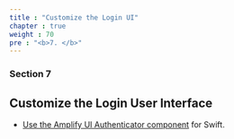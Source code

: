 ```yaml
---
title : "Customize the Login UI"
chapter : true
weight : 70
pre : "<b>7. </b>"
---
```


### Section 7

## Customize the Login User Interface

* [Use the Amplify UI Authenticator component](/70_add_custom_gui/30_customized_ui.html) for Swift.